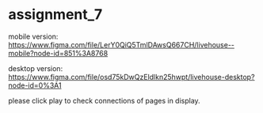 # assignment_7
mobile version:
https://www.figma.com/file/LerY0QiQ5TmlDAwsQ667CH/livehouse--mobile?node-id=851%3A8768

desktop version:
https://www.figma.com/file/osd75kDwQzEldlkn25hwpt/livehouse-desktop?node-id=0%3A1

please click play to check connections of pages in display.
